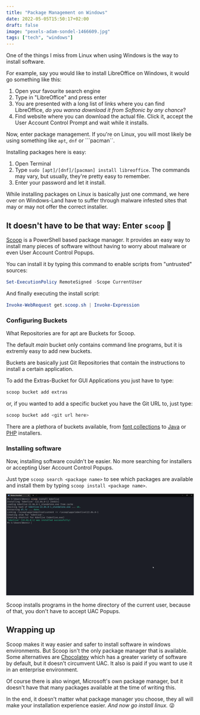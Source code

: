 ```yaml
---
title: "Package Management on Windows"
date: 2022-05-05T15:50:17+02:00
draft: false
image: "pexels-adam-sondel-1466609.jpg"
tags: ["tech", "windows"]
---
```

One of the things I miss from Linux when using Windows is the way to install software.

For example, say you would like to install LibreOffice on Windows, it would go something like this:
1. Open your favourite search engine
2. Type in "LibreOffice" and press enter
3. You are presented with a long list of links where you can find LibreOffice, *do you wanna download it from Softonic by any chance*?
4. Find website where you can download the actual file. Click it, accept the User Account Control Prompt and wait while it installs.

Now, enter package management. If you're on Linux, you will most likely be using something like ``apt``, ``dnf`` or ```pacman``.

Installing packages here is easy:
1. Open Terminal
2. Type ``sudo [apt]/[dnf]/[pacman] install libreoffice``. The commands may vary, but usually, they're pretty easy to remember.
3. Enter your password and let it install.

While installing packages on Linux is basically just one command, we here over on Windows-Land have to suffer through malware infested sites that may or may not offer the correct installer.

## It doesn't have to be that way: Enter `scoop` 🍨
[Scoop](https://scoop.sh/) is a PowerShell based package manager. It provides an easy way to install many pieces of software without having to worry about malware or even User Account Control Popups.

You can install it by typing this command to enable scripts from "untrusted" sources:
```powershell
Set-ExecutionPolicy RemoteSigned -Scope CurrentUser
```

And finally executing the install script:
```powershell
Invoke-WebRequest get.scoop.sh | Invoke-Expression
```

### Configuring Buckets
What Repositories are for apt are Buckets for Scoop.

The default *main* bucket only contains command line programs, but it is extremly easy to add new buckets.

Buckets are basically just Git Repositories that contain the instructions to install a certain application.

To add the Extras-Bucket for GUI Applications you just have to type:
```powershell
scoop bucket add extras
```
or, if you wanted to add a specific bucket you have the Git URL to, just type: 
```powershell
scoop bucket add <git url here>
```

There are a plethora of buckets available, from [font collections](https://scoop.sh/#/apps?q=%22https%3A%2F%2Fgithub.com%2Fmatthewjberger%2Fscoop-nerd-fonts%22) to [Java](https://scoop.sh/#/apps?q=%22https%3A%2F%2Fgithub.com%2FScoopInstaller%2FJava%22) or [PHP](https://scoop.sh/#/apps?q=%22https%3A%2F%2Fgithub.com%2FScoopInstaller%2FPHP%22) installers.
### Installing software
Now, installing software couldn't be easier. No more searching for installers or accepting User Account Control Popups.

Just type ``scoop search <package name>`` to see which packages are available and install them by typing ``scoop install <package name>``.

![Scoop installing kdenlive](WindowsTerminal_imniJxi6pu.png)

Scoop installs programs in the home directory of the current user, because of that, you don't have to accept UAC Popups.

## Wrapping up
Scoop makes it way easier and safer to install software in windows environments.
But Scoop isn't the only package manager that is available. Some alternatives are [Chocolatey]() which has a greater variety of software by default, but it doesn't circumvent UAC. It also is paid if you want to use it in an enterprise environment.

Of course there is also winget, Microsoft's own package manager, but it doesn't have that many packages available at the time of writing this.

In the end, it doesn't matter what package manager you choose, they all will make your installation experience easier. *And now go install linux.* 😜